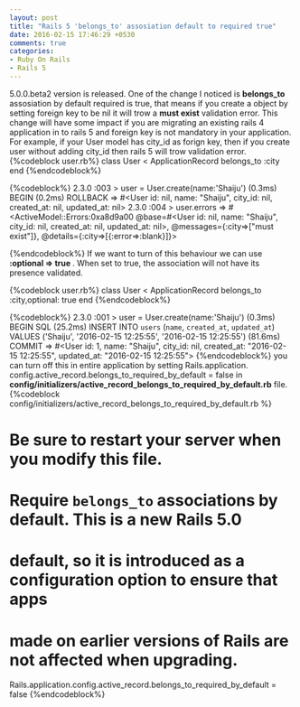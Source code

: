 ```yaml
---
layout: post
title: "Rails 5 'belongs_to' assosiation default to required true"
date: 2016-02-15 17:46:29 +0530
comments: true
categories: 
- Ruby On Rails
- Rails 5
---
```


<div class='post'>
	<div dir="ltr" style="text-align: left;" trbidi="on">
	5.0.0.beta2 version is released. One of the change I noticed is <strong>belongs_to</strong> assosiation by default required is true, that means if you create a object by setting foreign key to be nil it will trow a <strong>must exist</strong> validation error. This change will have some impact if you are migrating an existing rails 4 application in to rails 5 and foreign key is not mandatory in your application.
	<br/>
  For example, if your User model has city_id as forign key, then if you create user without adding city_id then rails 5 will trow validation error.
  {%codeblock user.rb%}
class User < ApplicationRecord
	belongs_to :city
end
{%endcodeblock%}

   {%codeblock%}
 2.3.0 :003 > user = User.create(name:'Shaiju')
   (0.3ms)  BEGIN
   (0.2ms)  ROLLBACK
 => #<User id: nil, name: "Shaiju", city_id: nil, created_at: nil, updated_at: nil> 
2.3.0 :004 > user.errors
 => #<ActiveModel::Errors:0xa8d9a00 @base=#<User id: nil, name: "Shaiju", city_id: nil, created_at: nil, updated_at: nil>, @messages={:city=>["must exist"]}, @details={:city=>[{:error=>:blank}]}> 

  {%endcodeblock%}
  If we want to turn of this behaviour we can use <strong>:optional => true </strong>. When set to true, the association will not have its presence validated.

  {%codeblock user.rb%}
class User < ApplicationRecord
  belongs_to :city,optional: true 
end
{%endcodeblock%}

{%codeblock%}
2.3.0 :001 > user = User.create(name:'Shaiju')
   (0.3ms)  BEGIN
  SQL (25.2ms)  INSERT INTO `users` (`name`, `created_at`, `updated_at`) VALUES ('Shaiju', '2016-02-15 12:25:55', '2016-02-15 12:25:55')
   (81.6ms)  COMMIT
 => #<User id: 1, name: "Shaiju", city_id: nil, created_at: "2016-02-15 12:25:55", updated_at: "2016-02-15 12:25:55"> 
  {%endcodeblock%}
 you can turn off this in entire application by setting Rails.application. config.active_record.belongs_to_required_by_default = false in <strong>config/initializers/active_record_belongs_to_required_by_default.rb</strong> file.
 {%codeblock config/initializers/active_record_belongs_to_required_by_default.rb %}
 # Be sure to restart your server when you modify this file.

# Require `belongs_to` associations by default. This is a new Rails 5.0
# default, so it is introduced as a configuration option to ensure that apps
# made on earlier versions of Rails are not affected when upgrading.
Rails.application.config.active_record.belongs_to_required_by_default = false
 {%endcodeblock%}
	</div>
</div>